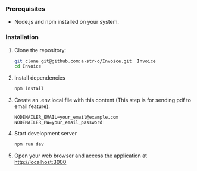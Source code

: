 ### Prerequisites

- Node.js and npm installed on your system.

### Installation

1. Clone the repository:

   ```bash
   git clone git@github.com:a-str-o/Invoice.git  Invoice
   cd Invoice
   ```
2. Install dependencies
   
   ```bash
   npm install
   ```
3. Create an .env.local file with this content (This step is for sending pdf to email feature):
   ```env
   NODEMAILER_EMAIL=your_email@example.com
   NODEMAILER_PW=your_email_password
   ```
4. Start development server

    ```bash
    npm run dev
    ```
5. Open your web browser and access the application at [http://localhost:3000](http://localhost:3000)
